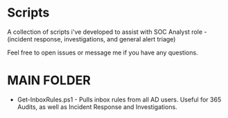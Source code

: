 # Scripts

A collection of scripts i've developed to assist with SOC Analyst role - (incident response, investigations, and general alert triage)

Feel free to open issues or message me if you have any questions.



# MAIN FOLDER
- Get-InboxRules.ps1 - Pulls inbox rules from all AD users. Useful for 365 Audits, as well as Incident Response and Investigations. 
